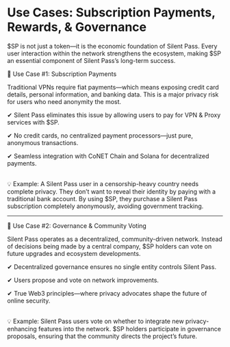 # Use Cases: Subscription Payments, Rewards, & Governance

$SP is not just a token—it is the economic foundation of Silent Pass. Every user interaction within the network strengthens the ecosystem, making $SP an essential component of Silent Pass’s long-term success.

🔹 Use Case #1: Subscription Payments

Traditional VPNs require fiat payments—which means exposing credit card details, personal information, and banking data. This is a major privacy risk for users who need anonymity the most.

✔ Silent Pass eliminates this issue by allowing users to pay for VPN & Proxy services with $SP.

✔ No credit cards, no centralized payment processors—just pure, anonymous transactions.

✔ Seamless integration with CoNET Chain and Solana for decentralized payments.

\
💡 Example: A Silent Pass user in a censorship-heavy country needs complete privacy. They don’t want to reveal their identity by paying with a traditional bank account. By using $SP, they purchase a Silent Pass subscription completely anonymously, avoiding government tracking.

***

🔹 Use Case #2: Governance & Community Voting

Silent Pass operates as a decentralized, community-driven network. Instead of decisions being made by a central company, $SP holders can vote on future upgrades and ecosystem developments.

✔ Decentralized governance ensures no single entity controls Silent Pass.

✔ Users propose and vote on network improvements.

✔ True Web3 principles—where privacy advocates shape the future of online security.

\
💡 Example: Silent Pass users vote on whether to integrate new privacy-enhancing features into the network. $SP holders participate in governance proposals, ensuring that the community directs the project’s future.
